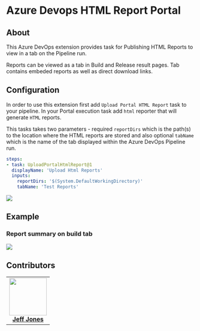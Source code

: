 # Azure Devops HTML Report Portal

## About

This Azure DevOps extension provides task for Publishing HTML Reports to view in a tab on the Pipeline run.

Reports can be viewed as a tab in Build and Release result pages.
Tab contains embeded reports as well as direct download links.

## Configuration

In order to use this extension first add `Upload Portal HTML Report` task to your pipeline. In your Portal execution task add `html` reporter that will generate `HTML` reports.

This tasks takes two parameters - required `reportDirs` which is the path(s) to the location where the HTML reports are stored and also optional `tabName` which is the name of the tab displayed within the Azure DevOps Pipeline run.

```YAML
steps:
- task: UploadPortalHtmlReport@1
  displayName: 'Upload Html Reports'
  inputs:
    reportDirs: '$(System.DefaultWorkingDirectory)'
    tabName: 'Test Reports'
```

![](./docs/postman-report-2.png)

## Example

### Report summary on build tab

![](./docs/postman-report-1.png)

## Contributors

<!-- prettier-ignore-start -->
<!-- markdownlint-disable -->
<table>
  <tr>
      <td align="center">
      <a href="https://github.com/joneja09">
        <img src="https://avatars.githubusercontent.com/u/33398109?v=4" width="100px;" alt=""/>
        <br />
        <b>Jeff Jones</b>
    </td>
  </tr>
</table>
<!-- markdownlint-enable -->
<!-- prettier-ignore-end -->

